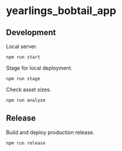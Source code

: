 # yearlings_bobtail_app

## Development

Local server.

```
npm run start
```

Stage for local deployment.

```
npm run stage
```

Check asset sizes.

```
npm run analyze
```

## Release

Build and deploy production release.

```
npm run release
```
